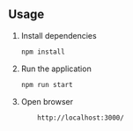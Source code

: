 ## Usage
1. Install dependencies
    ```bash
    npm install
    ```
2.  Run the application
     ```bash
    npm run start    
    ```
   
3. Open browser
    ```
        http://localhost:3000/
    ```
